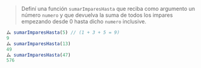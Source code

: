 > Definí una función `sumarImparesHasta` que reciba como argumento un número `numero` y que devuelva la suma de todos los impares empezando desde 0 hasta dicho `numero` inclusive.
>
```javascript
ム sumarImparesHasta(5) // (1 + 3 + 5 = 9)
9 
ム sumarImparesHasta(13)
49
ム sumarImparesHasta(47)
576